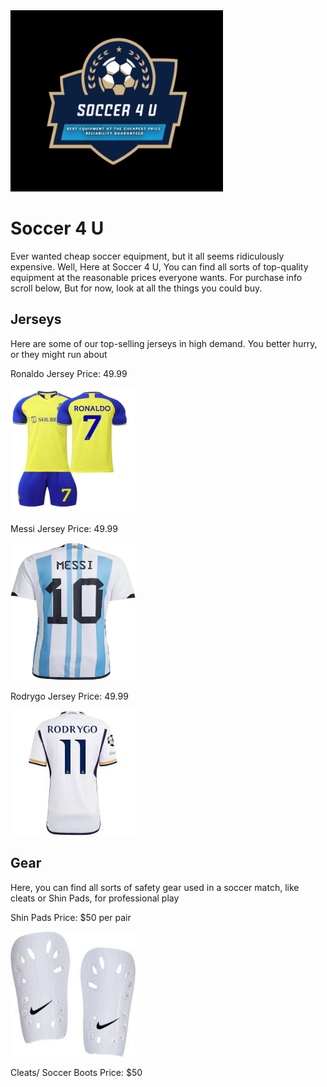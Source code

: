<!DOCTYPE html>
<html>
<body>

<img src="Screenshot 2024-11-13 115001.jpg" width=340 Height=290/>

<h1>Soccer 4 U</h1>

<p>Ever wanted cheap soccer equipment, but it all seems ridiculously expensive. Well, Here at Soccer 4 U, You can find all sorts of top-quality equipment at the reasonable prices everyone wants. For purchase info scroll below, But for now, look at all the things you could buy.</p>

<h2> Jerseys </h2>

<p> Here are some of our top-selling jerseys in high demand. You better hurry, or they might run about </p>

Ronaldo Jersey
Price: 49.99

<img src="Mens-Youths-2022-Al-NASSR-FC-Soccer-Jersey-7-Fans-Jerseys-Football-Team-Shirts_bc7198b5-3948-4ffa-83bc-12300bf46c6c.63ddb49a6b22182800ed6cb9ddfdc25c.jpg" width="200" height="200"/>

Messi Jersey
Price: 49.99

<img src="ETYGHF56-lionel-messi-10-argentina-home-soccer.jpg" width=200 height=220/>

Rodrygo Jersey
Price: 49.99

<img src="Rodri.jpg" width=200 height=200/>

<h2> Gear </h2>

<p>Here, you can find all sorts of safety gear used in a soccer match, like cleats or Shin Pads, for professional play</p>

Shin Pads
Price: $50 per pair

<img src="download.jpg" width=200 height=200/>

Cleats/ Soccer Boots
Price: $50

</body>
</html>
